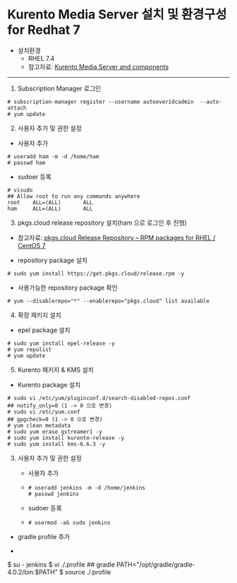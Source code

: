 # Kurento Media Server 설치 및 환경구성 for Redhat 7

  * 설치환경
    * RHEL 7.4
    * 참고자료: [Kurento Media Server and components](https://github.com/pkgs-cloud/kurento/blob/master/README.md)
   
---
1. Subscription Manager 로그인
  ```
  # subscription-manager register --username autoeveridcadmin  --auto-attach
  # yum update
  ```
2. 사용자 추가 및 권한 설정
  * 사용자 추가
  ```
  # useradd ham -m -d /home/ham
  # passwd ham
  ```
  * sudoer 등록
  ```
  # visudo
  ## Allow root to run any commands anywhere
  root    ALL=(ALL)       ALL
  ham     ALL=(ALL)       ALL
  ```
  
3. pkgs.cloud release repository 설치(ham 으로 로그인 후 진행)
  * 참고자료: [pkgs.cloud Release Repository – RPM packages for RHEL / CentOS 7](https://github.com/pkgs-cloud/release)
  
  * repository package 설치
  ```
  # sudo yum install https://get.pkgs.cloud/release.rpm -y
  ```
  * 사용가능한 repository package 확인
  ```
  # yum --disablerepo="*" --enablerepo="pkgs.cloud" list available
  ```

4. 확장 패키지 설치
  * epel package 설치
  ```
  # sudo yum install epel-release -y
  # yum repolist
  # yum update
  ```
5. Kurento 패키지 & KMS 설치
  * Kurento package 설치
  ```
  # sudo vi /etc/yum/pluginconf.d/search-disabled-repos.conf
  ## notify_only=0 (1 -> 0 으로 변경)
  # sudo vi /etc/yum.conf
  ## gpgcheck=0 (1 -> 0 으로 변경)
  # yum clean metadata
  # sudo yum erase gstreamer1 -y
  # sudo yum install kurento-release -y
  # sudo yum install kms-6.6.3 -y
  ```





3. 사용자 추가 및 권한 설정

   * 사용자 추가
   * ```
     # useradd jenkins -m -d /home/jenkins
     # passwd jenkins
     ```
   * sudoer 등록
   * ```
     # usermod -aG sudo jenkins
     ```
  * gradle profile 추가
  * ```
  $ su - jenkins
  $ vi ./.profile
    ## gradle
    PATH="/opt/gradle/gradle-4.0.2/bin:$PATH"
  $ source ./.profile
